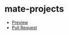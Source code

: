 # mate-projects

- [Preview](https://superpooperxxx.github.io/mate-projects/)
- [Pull Request](https://github.com/superpooperxxx/mate-projects/pull/1/files)
